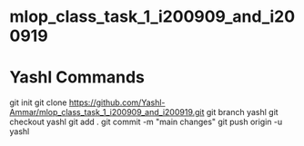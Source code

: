 # mlop_class_task_1_i200909_and_i200919

# Yashl Commands
git init 
git clone https://github.com/Yashl-Ammar/mlop_class_task_1_i200909_and_i200919.git
git branch yashl
git checkout yashl
git add .
git commit -m "main changes"
git push origin -u yashl
